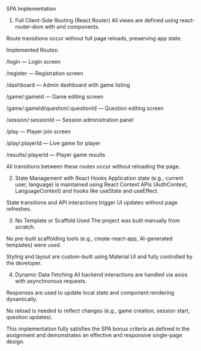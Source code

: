 SPA Implementation
1. Full Client-Side Routing (React Router)
All views are defined using react-router-dom with <Routes> and <Route> components.

Route transitions occur without full page reloads, preserving app state.

Implemented Routes:

/login — Login screen

/register — Registration screen

/dashboard — Admin dashboard with game listing

/game/:gameId — Game editing screen

/game/:gameId/question/:questionId — Question editing screen

/session/:sessionId — Session administration panel

/play — Player join screen

/play/:playerId — Live game for player

/results/:playerId — Player game results

All transitions between these routes occur without reloading the page.

2. State Management with React Hooks
Application state (e.g., current user, language) is maintained using React Context APIs (AuthContext, LanguageContext) and hooks like useState and useEffect.

State transitions and API interactions trigger UI updates without page refreshes.

3. No Template or Scaffold Used
The project was built manually from scratch.

No pre-built scaffolding tools (e.g., create-react-app, AI-generated templates) were used.

Styling and layout are custom-built using Material UI and fully controlled by the developer.

4. Dynamic Data Fetching
All backend interactions are handled via axios with asynchronous requests.

Responses are used to update local state and component rendering dynamically.

No reload is needed to reflect changes (e.g., game creation, session start, question updates).

This implementation fully satisfies the SPA bonus criteria as defined in the assignment and demonstrates an effective and responsive single-page design.